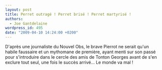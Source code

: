 ```yaml
---
layout: post
title: Perret outragé ! Perret brisé ! Perret martyrisé !
authors:
  - Joe Gantdelaine
wordpress_id: 495
date: "2009-04-10 14:24:00 +0200"
---
```


D'après une journaliste du Nouvel Obs, le brave Pierrot ne serait qu'un habile
faussaire et un mythomane de première, ayant menti sur son passé pour
s'introduire dans le cercle des amis de Tonton Georges avant de s'en exclure
tout seul, une fois le succès arrivé… Le monde va mal !

